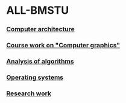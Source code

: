 # ALL-BMSTU

### [Computer architecture]()

### [Course work on "Computer graphics"]()

### [Analysis of algorithms]()

### [Operating systems]()

### [Research work]()